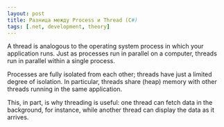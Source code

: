 ```yaml
---
layout: post
title: Разница между Process и Thread (C#)
tags: [.net, development, theory]
---
```


A thread is analogous to the operating system process in which your application runs. Just as processes run in parallel on a computer, threads run in parallel within a single process. 

Processes are fully isolated from each other; threads have just a limited degree of isolation. In particular, threads share (heap) memory with other threads running in the same application. 

This, in part, is why threading is useful: one thread can fetch data in the background, for instance, while another thread can display the data as it arrives.